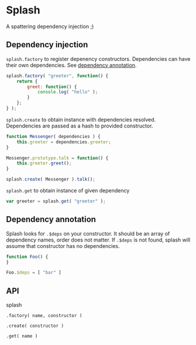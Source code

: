 # Splash
A spattering dependency injection ;)

## Dependency injection

`splash.factory` to register depenency constructors. Dependencies can have their own dependencies. See [dependency annotation](#dependency-annotation).

```js
splash.factory( "greeter", function() {
    return {
        greet: function() {
            console.log( "hello" );
        }
    };
} );
```

`splash.create` to obtain instance with dependencies resolved. Dependencies are passed as a hash to provided constructor.

```js
function Messenger( dependencies ) {
    this.greeter = dependencies.greeter;
}

Messenger.prototype.talk = function() {
    this.greeter.greet();
}

splash.create( Messenger ).talk();
```

`splash.get` to obtain instance of given dependency

```js
var greeter = splash.get( "greeter" );
```


## Dependency annotation

Splash looks for `.$deps` on your constructor. It should be an array of dependency names, order does not matter.
If `.$deps` is not found, splash will assume that constructor has no dependencies.

```js
function Foo() {
}

Foo.$deps = [ "bar" ]
```

## API
splash

`.factory( name, constructor )`

`.create( constructor )`

`.get( name )`

